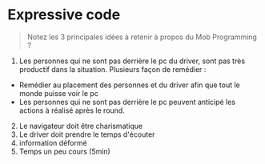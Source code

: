 # Expressive code

> Notez les 3 principales idées à retenir à propos du Mob Programming ?

1. Les personnes qui ne sont pas derrière le pc du driver, sont pas très productif dans la situation. Plusieurs façon de remédier :
- Remédier au placement des personnes et du driver afin que tout le monde puisse voir le pc
- Les personnes qui ne sont pas derrière le pc peuvent anticipé les actions à réalisé après le round.

2. Le navigateur doit être charismatique
3. Le driver doit prendre le temps d'écouter
4. information déformé
5. Temps un peu cours (5min)
